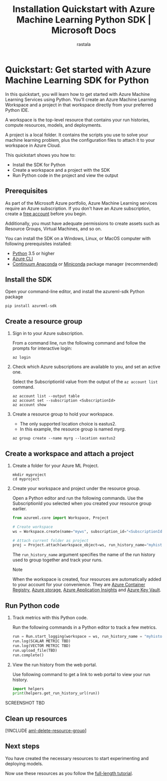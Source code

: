 ﻿---
title: Installation Quickstart with Azure Machine Learning Python SDK | Microsoft Docs
description: In this Quickstart, you can learn how to install and get started with Azure Machine Learning using the Azure Machine Learning SDK for Python.
services: machine-learning
author: rastala
ms.author: roastala
manager: haining
ms.service: machine-learning
ms.component: core
ms.workload: data-services
ms.custom: mvc
ms.topic: quickstart
ms.date: 7/27/2018
---

# Quickstart: Get started with Azure Machine Learning SDK for Python

In this quickstart, you will learn how to get started with Azure Machine Learning Services using Python. You’ll create an Azure Machine Learning Workspace and a project in that workspace directly from your preferred Python IDE. 

A workspace is the top-level resource that contains your run histories, compute resources, models, and deployments.

A project is a local folder. It contains the scripts you use to solve your machine learning problem, plus the configuration files to attach it to your workspace in Azure Cloud.

This quickstart shows you how to:

* Install the SDK for Python
* Create a workspace and a project with the SDK
* Run Python code in the project and view the output

## Prerequisites

As part of the Microsoft Azure portfolio, Azure Machine Learning services require an Azure subscription. If you don't have an Azure subscription, create a [free account](https://azure.microsoft.com/free/?WT.mc_id=A261C142F) before you begin.

Additionally, you must have adequate permissions to create assets such as Resource Groups, Virtual Machines, and so on.

You can install the SDK on a Windows, Linux, or MacOS computer with following prerequisites installed:

* [Python](https://www.python.org/) 3.5 or higher
* [Azure CLI](https://docs.microsoft.com/en-us/cli/azure/install-azure-cli?view=azure-cli-latest)
* [Continuum Anaconda]() or [Miniconda](https://conda.io/miniconda.html) package manager (recommended)

## Install the SDK

Open your command-line editor, and install the azureml-sdk Python package

```
pip install azureml-sdk
```

## Create a resource group

1. Sign in to your Azure subscription.

    From a command line, run the following command and follow the prompts for interactive login:
    
    ```azurecli
    az login
    ```

1. Check which Azure subscriptions are available to you, and set an active one.
 
    Select the SubscriptionId value from the output of the `az account list` command.
    
    ```azurecli
    az account list --output table
    az account set --subscription <SubscriptionId>
    az account show
    ```

 1. Create a resource group to hold your workspace.

     * The only supported location choice is eastus2.  
     * In this example, the resource group is named *myrg*.
    
    ```azurecli
    az group create --name myrg --location eastus2
    ```

## Create a workspace and attach a project

1. Create a folder for your Azure ML Project.

   ```
   mkdir myproject
   cd myproject
   ```

1. Create your workspace and project under the resource group.

   Open a Python editor and run the following commands. Use the SubscriptionId you selected when you created your resource group earlier.

   ```python
   from azureml.core import Workspace, Project

   # Create workspace
   ws = Workspace.create(name="myws", subscription_id="<SubscriptionId>", resource_group="myrg")

   # Attach current folder as project
   proj = Project.attach(workspace_object=ws, run_history_name="myhistory")
   ```

   The `run_history_name` argument specifies the name of the run history used to group together and track your runs.

   >[!NOTE]
   >When the workspace is created, four resources are automatically added to your account for your convenience. They are [Azure Container Registry](https://docs.microsoft.com/en-us/azure/container-registry/), [Azure storage](https://docs.microsoft.com/en-us/azure/storage/), [Azure Application Insights](https://docs.microsoft.com/en-us/azure/application-insights/) and [Azure Key Vault](https://docs.microsoft.com/en-us/azure/key-vault/).




## Run Python code

1. Track metrics with this Python code.

   Run the following commands in a Python editor to track a few metrics.

   ```python
   run = Run.start_logging(workspace = ws, run_history_name = "myhistory")
   run.log(SCALAR METRIC TBD)
   run.log(VECTOR METRIC TBD)
   run.upload_file(TBD)
   run.complete()
   ```

2. View the run history from the web portal.

   Use following command to get a link to web portal to view your run history.

   ```python
   import helpers
   print(helpers.get_run_history_url(run))
   ```

SCREENSHOT TBD

## Clean up resources 

[!INCLUDE [aml-delete-resource-group](../../../includes/aml-delete-resource-group.md)]

## Next steps

You have created the necessary resources to start experimenting and deploying models.

Now use these resources as you follow the [full-length tutorial]().
